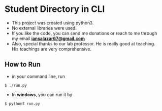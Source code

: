 # Student Directory in CLI

* This project was created using python3.
* No external libraries were used.
* If you like the code, you can send me donations or reach to me through my email **iansalazar67@gmail.com**
* Also, special thanks to our lab professor. He is really good at teaching. His teachings are very comprehensive.

## How to Run
* in your command line, run
```shell
$ ./run.py
```
* In **windows**, you can run it by
```shell
$ python3 run.py
```